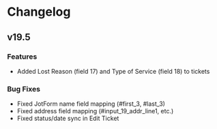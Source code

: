 # Changelog

## v19.5
### Features
- Added Lost Reason (field 17) and Type of Service (field 18) to tickets

### Bug Fixes
- Fixed JotForm name field mapping (#first_3, #last_3)
- Fixed address field mapping (#input_19_addr_line1, etc.)
- Fixed status/date sync in Edit Ticket


